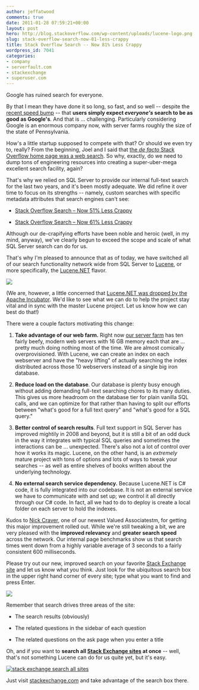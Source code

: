 ```yaml
---
author: jeffatwood
comments: true
date: 2011-01-28 07:59:21+00:00
layout: post
hero: http://blog.stackoverflow.com/wp-content/uploads/lucene-logo.png
slug: stack-overflow-search-now-81-less-crappy
title: Stack Overflow Search -- Now 81% Less Crappy
wordpress_id: 7041
categories:
- company
- serverfault.com
- stackexchange
- superuser.com
---
```


Google has ruined search for everyone. 

By that I mean they have done it so long, so fast, and so well -- despite the [recent speed bump](http://googleblog.blogspot.com/2011/01/google-search-and-search-engine-spam.html) -- that **users simply expect _everyone's_ search to be as good as Google's**. And that is ... challenging. Particularly considering Google is an enormous company now, with server farms roughly the size of the state of Pennsylvania.

How's a little startup supposed to compete with that? Or should we even try to, really? From the beginning, Joel and I said that [the _de facto_ Stack Overflow home page was a web search](http://blog.stackoverflow.com/2010/10/search-all-stack-exchange-sites/). So why, exactly, do we need to dump tons of engineering resources into creating a super-uber-mega excellent search facility, again?

That's why we relied on SQL Server to provide our internal full-text search for the last two years, and it's been mostly adequate. We did refine it over time to focus on its strengths -- namely, custom searches with specific metadata attributes that search engines can't see:





  * [Stack Overflow Search – Now 51% Less Crappy](http://blog.stackoverflow.com/2008/10/stack-overflow-search-now-51-less-crappy/)

  * [Stack Overflow Search – Now 61% Less Crappy](http://blog.stackoverflow.com/2009/07/stack-overflow-search-now-61-less-crappy/)


Although our de-crapifying efforts have been noble and heroic (well, in my mind, anyway), we've clearly begun to exceed the scope and scale of what SQL Server search can do for us. 

That's why I'm pleased to announce that as of today, we have switched all of our search functionality network wide from SQL Server to [Lucene](http://lucene.apache.org/java/docs/index.html), or more specifically, the [Lucene.NET](http://lucene.apache.org/lucene.net/) flavor.

[![](http://blog.stackoverflow.com/wp-content/uploads/lucene-logo.png)](http://lucene.apache.org/java/docs/index.html)

(We are, however, a little concerned that [Lucene.NET was dropped by the Apache Incubator](http://search-lucene.com/m/nMTuR1pPJbq). We'd like to see what we can do to help the project stay vital and in sync with the master Lucene project. Let us know how we can best do that!)

There were a couple factors motivating this change:





  1. **Take advantage of our web farm.** Right now [our server farm](http://blog.serverfault.com/post/1432571770/) has ten fairly beefy, modern web servers with 16 GB memory each that are ... pretty much doing nothing most of the time. We are almost comically overprovisioned. With Lucene, we can create an index on each webserver and have the "heavy lifting" of actually searching the index distributed across those 10 webservers instead of a single big iron database.


  2. **Reduce load on the database**. Our database is plenty busy enough without adding demanding full-text searching chores to its many duties. This gives us more headroom on the database tier for plain vanilla SQL calls, and we can optimize for that rather than having to split our efforts between "what's good for a full text query" and "what's good for a SQL query."


  3. **Better control of search results**. Full text support in SQL Server has improved mightily in 2008 and beyond, but it is still a bit of an odd duck in the way it integrates with typical SQL queries and sometimes the interactions can be ... unexpected. There's also not a lot of control over how it works its magic. Lucene, on the other hand, is an _extremely_ mature project with tons of options and lots of ways to tweak your searches -- as well as entire shelves of books written about the underlying technology.


  4. **No external search service dependency.** Because Lucene.NET is C# code, it is fully integrated into our codebase. It is not an external service we have to communicate with and set up; we control it all directly through our C# code. In fact, all we had to do to deploy is create a local folder on each server to hold the indexes.



Kudos to [Nick Craver](http://blog.stackoverflow.com/2011/01/welcome-valued-associate-nick-craver/), one of our newest Valued Associatestm, for getting this major improvement rolled out. While we're still tweaking a bit, we are very pleased with the **improved relevancy** and **greater search speed** across the network. Our internal page benchmarks show us that search times went down from a highly variable average of 3 seconds to a fairly consistent 600 milliseconds.

Please try out our new, improved search on your favorite [Stack Exchange site](http://stackexchange.com/sites) and let us know what you think. Just look for the ubiquitous search box in the upper right hand corner of every site; type what you want to find and press Enter.

![](/blog/images/wordpress/unix-linux-search-box.png)

Remember that search drives three areas of the site:





  * The search results (obviously)

  * The related questions in the sidebar of each question

  * The related questions on the ask page when you enter a title


Oh, and if you want to **search all [Stack Exchange sites](http://stackexchange.com/sites) at once** -- well, that's not something Lucene can do for us quite yet, but it's easy.



[![stack exchange search all sites](http://blog.stackoverflow.com/wp-content/uploads/stack-exchange-all-site-search.png)](http://stackexchange.com)



Just visit [stackexchange.com](http://stackexchange.com/) and take advantage of the search box there.

